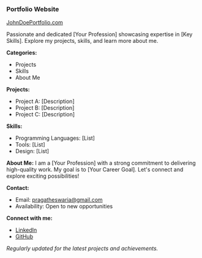 ### Portfolio Website
[JohnDoePortfolio.com](https://www.johndoeporfolio.com)

Passionate and dedicated [Your Profession] showcasing expertise in [Key Skills]. Explore my projects, skills, and learn more about me.

**Categories:**
- Projects
- Skills
- About Me

**Projects:**
- Project A: [Description]
- Project B: [Description]
- Project C: [Description]

**Skills:**
- Programming Languages: [List]
- Tools: [List]
- Design: [List]

**About Me:**
I am a [Your Profession] with a strong commitment to delivering high-quality work. My goal is to [Your Career Goal]. Let's connect and explore exciting possibilities!

**Contact:**
- Email: pragatheswaria@gmail.com
- Availability: Open to new opportunities

**Connect with me:**
- [LinkedIn](https://www.linkedin.com/in/avuku-pragatheswari-b64061247/)
- [GitHub](https://github.com/AVUKU-PRAGATHESWARI)

*Regularly updated for the latest projects and achievements.*
